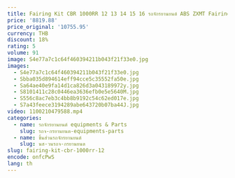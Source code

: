 ```yaml
---
title: Fairing Kit CBR 1000RR 12 13 14 15 16 รถจักรยานยนต์ ABS ZXMT Fairings สําหรับ Honda CBR1000RR 2012 2013 2014 2015 2016
price: '8819.88'
price_original: '10755.95'
currency: THB
discount: 18%
rating: 5
volume: 91
image: S4e77a7c1c64f460394211b043f21f33e0.jpg
images:
  - S4e77a7c1c64f460394211b043f21f33e0.jpg
  - Sbba035d894614eff94cce5c35552fa50e.jpg
  - Sa64ae40e9fa14d1ca826d3a043189972y.jpg
  - S8101411c28c0446ea3636efb0e5e5640M.jpg
  - S556c8ac7eb3c4bb8b9192c54c62ed017e.jpg
  - S7a43feece3194289abe643720b07ba44J.jpg
video: 1100210479588.mp4
categories:
  - name: รถจักรยานยนต์ equipments & Parts
    slug: รถจ-กรยานยนต-equipments-parts
  - name: ชิ้นส่วนรถจักรยานยนต์
    slug: นส-วนรถจ-กรยานยนต
slug: fairing-kit-cbr-1000rr-12
encode: onfcPwS
lang: th
---
```

  
